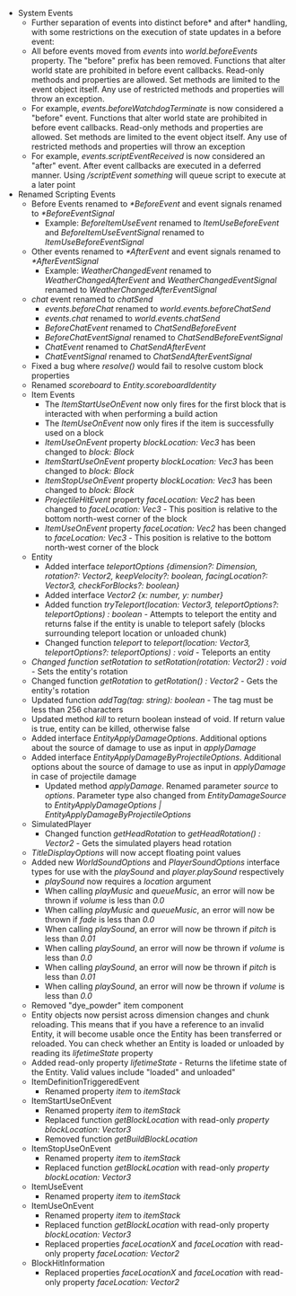 

-   System Events
    -   Further separation of events into distinct before\* and after\* handling, with some restrictions on the execution of state updates in a before event:
    -   All before events moved from _events_ into _world.beforeEvents_ property. The "before" prefix has been removed. Functions that alter world state are prohibited in before event callbacks. Read-only methods and properties are allowed. Set methods are limited to the event object itself. Any use of restricted methods and properties will throw an exception.
    -   For example, _events.beforeWatchdogTerminate_ is now considered a "before" event. Functions that alter world state are prohibited in before event callbacks. Read-only methods and properties are allowed. Set methods are limited to the event object itself. Any use of restricted methods and properties will throw an exception
    -   For example, _events.scriptEventReceived_ is now considered an "after" event. After event callbacks are executed in a deferred manner. Using _/scriptEvent something_ will queue script to execute at a later point
-   Renamed Scripting Events
    -   Before Events renamed to _\*BeforeEvent_ and event signals renamed to _\*BeforeEventSignal_
        -   Example: _BeforeItemUseEvent_ renamed to _ItemUseBeforeEvent_ and _BeforeItemUseEventSignal_ renamed to _ItemUseBeforeEventSignal_
    -   Other events renamed to _\*AfterEvent_ and event signals renamed to _\*AfterEventSignal_
        -   Example: _WeatherChangedEvent_ renamed to _WeatherChangedAfterEvent_ and _WeatherChangedEventSignal_ renamed to _WeatherChangedAfterEventSignal_
    -   _chat_ event renamed to _chatSend_
        -   _events.beforeChat_ renamed to _world.events.beforeChatSend_
        -   _events.chat_ renamed to _world.events.chatSend_
        -   _BeforeChatEvent_ renamed to _ChatSendBeforeEvent_
        -   _BeforeChatEventSignal_ renamed to _ChatSendBeforeEventSignal_
        -   _ChatEvent_ renamed to _ChatSendAfterEvent_
        -   _ChatEventSignal_ renamed to _ChatSendAfterEventSignal_
    -   Fixed a bug where _resolve()_ would fail to resolve custom block properties
    -   Renamed _scoreboard_ to _Entity.scoreboardIdentity_
    -   Item Events
        -   The _ItemStartUseOnEvent_ now only fires for the first block that is interacted with when performing a build action
        -   The _ItemUseOnEvent_ now only fires if the item is successfully used on a block
        -   _ItemUseOnEvent_ property _blockLocation: Vec3_ has been changed to _block: Block_
        -   _ItemStartUseOnEvent_ property _blockLocation: Vec3_ has been changed to _block: Block_
        -   _ItemStopUseOnEvent_ property _blockLocation: Vec3_ has been changed to _block: Block_
        -   _ProjectileHitEvent_ property _faceLocation: Vec2_ has been changed to _faceLocation: Vec3_ - This position is relative to the bottom north-west corner of the block
        -   _ItemUseOnEvent_ property _faceLocation: Vec2_ has been changed to _faceLocation: Vec3_ - This position is relative to the bottom north-west corner of the block
    -   Entity
        -   Added interface _teleportOptions {dimension?: Dimension, rotation?: Vector2, keepVelocity?: boolean, facingLocation?: Vector3, checkForBlocks?: boolean}_
        -   Added interface _Vector2 {x: number, y: number}_
        -   Added function _tryTeleport(location: Vector3, teleportOptions?: teleportOptions) : boolean_ - Attempts to teleport the entity and returns false if the entity is unable to teleport safely (blocks surrounding teleport location or unloaded chunk)
        -   Changed function _teleport_ to _teleport(location: Vector3, teleportOptions?: teleportOptions) : void_ - Teleports an entity
    -   _Changed function setRotation to setRotation(rotation: Vector2) : void_ - Sets the entity's rotation
    -   Changed function _getRotation_ to _getRotation() : Vector2_ - Gets the entity's rotation
    -   Updated function _addTag(tag: string): boolean_ - The tag must be less than 256 characters
    -   Updated method _kill_ to return boolean instead of void. If return value is true, entity can be killed, otherwise false
    -   Added interface _EntityApplyDamageOptions_. Additional options about the source of damage to use as input in _applyDamage_
    -   Added interface _EntityApplyDamageByProjectileOptions_. Additional options about the source of damage to use as input in _applyDamage_ in case of projectile damage
        -   Updated method _applyDamage_. Renamed parameter _source_ to _options_. Parameter type also changed from _EntityDamageSource_ to _EntityApplyDamageOptions | EntityApplyDamageByProjectileOptions_
    -   SimulatedPlayer
        -   Changed function _getHeadRotation_ to _getHeadRotation() : Vector2_ - Gets the simulated players head rotation
    -   _TitleDisplayOptions_ will now accept floating point values
    -   Added new _WorldSoundOptions_ and _PlayerSoundOptions_ interface types for use with the _playSound_ and _player.playSound_ respectively
        -   _playSound_ now requires a _location_ argument
        -   When calling _playMusic_ and _queueMusic_, an error will now be thrown if _volume_ is less than _0.0_
        -   When calling _playMusic_ and _queueMusic_, an error will now be thrown if _fade_ is less than _0.0_
        -   When calling _playSound_, an error will now be thrown if _pitch_ is less than _0.01_
        -   When calling _playSound_, an error will now be thrown if _volume_ is less than _0.0_
        -   When calling _playSound_, an error will now be thrown if _pitch_ is less than _0.01_
        -   When calling _playSound_, an error will now be thrown if _volume_ is less than _0.0_
    -   Removed "dye\_powder" item component
    -   Entity objects now persist across dimension changes and chunk reloading. This means that if you have a reference to an invalid Entity, it will become usable once the Entity has been transferred or reloaded. You can check whether an Entity is loaded or unloaded by reading its _lifetimeState_ property
    -   Added read-only property _lifetimeState_ - Returns the lifetime state of the Entity. Valid values include "loaded" and unloaded"
    -   ItemDefinitionTriggeredEvent
        -   Renamed property _item_ to _itemStack_
    -   ItemStartUseOnEvent
        -   Renamed property _item_ to _itemStack_
        -   Replaced function _getBlockLocation_ with read-only _property_ _blockLocation: Vector3_
        -   Removed function _getBuildBlockLocation_
    -   ItemStopUseOnEvent
        -   Renamed property _item_ to _itemStack_
        -   Replaced function _getBlockLocation_ with read-only _property_ _blockLocation: Vector3_
    -   ItemUseEvent
        -   Renamed property _item_ to _itemStack_
    -   ItemUseOnEvent
        -   Renamed property _item_ to _itemStack_
        -   Replaced function _getBlockLocation_ with read-only property _blockLocation: Vector3_
        -   Replaced properties _faceLocationX_ and _faceLocation_ with read-only property _faceLocation: Vector2_
    -   BlockHitInformation
        -   Replaced properties _faceLocationX_ and _faceLocation_ with read-only property _faceLocation: Vector2_